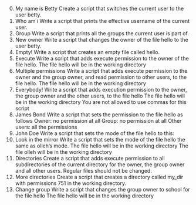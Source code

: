 0. My name is Betty
Create a script that switches the current user to the user betty.
1. Who am i 
Write a script that prints the effective username of the current user.
2. Group
Write a script that prints all the groups the current user is part of.
3. New owner
Write a script that changes the owner of the file hello to the user betty.
4. Empty!
Write a script that creates an empty file called hello.
5. Execute
Write a script that adds execute permission to the owner of the file hello.
The file hello will be in the working directory
6. Multiple permissions
Write a script that adds execute permission to the owner and the group owner, and read permission to other users, to the file hello.
The file hello will be in the working directory
7. Everybody!
Write a script that adds execution permission to the owner, the group owner and the other users, to the file hello
The file hello will be in the working directory
You are not allowed to use commas for this script
8. James Bond
Write a script that sets the permission to the file hello as follows
Owner: no permission at all
Group: no permission at all
Other users: all the permissions
9. John Doe
Write a script that sets the mode of the file hello to this:
10. Look in the mirror
Write a script that sets the mode of the file hello the same as olleh’s mode.
The file hello will be in the working directory
The file olleh will be in the working directory
11. Directories
Create a script that adds execute permission to all subdirectories of the current directory for the owner, the group owner and all other users.
Regular files should not be changed.
12. More directories
Create a script that creates a directory called my_dir with permissions 751 in the working directory.
13. Change group
Write a script that changes the group owner to school for the file hello
The file hello will be in the working directory